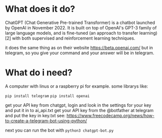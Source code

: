 
# What does it do?
ChatGPT (Chat Generative Pre-trained Transformer) is a chatbot launched by OpenAI in November 2022. It is built on top of OpenAI's GPT-3 family of large language models, and is fine-tuned (an approach to transfer learning)[2] with both supervised and reinforcement learning techniques.

it does the same thing as on their website https://beta.openai.com/ but in telegram, so you give your 
command and your answer will be in telegram.

# What do i need?
A computer with linus or a raspberry pi for example.
some librarys like:

`pip install telegram` 
`pip install openai` 

get your API key from chatgpt, login and look in the settings for your key and put it in to ai_api.txt
get your API key from the @botfather at telegram and put the key in key.txt see:
https://www.freecodecamp.org/news/how-to-create-a-telegram-bot-using-python/

next you can run the bot with `python3 chatgpt-bot.py`





